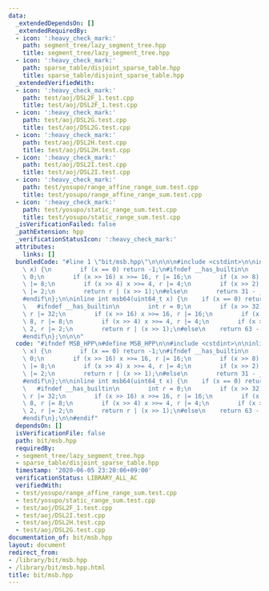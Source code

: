 ```yaml
---
data:
  _extendedDependsOn: []
  _extendedRequiredBy:
  - icon: ':heavy_check_mark:'
    path: segment_tree/lazy_segment_tree.hpp
    title: segment_tree/lazy_segment_tree.hpp
  - icon: ':heavy_check_mark:'
    path: sparse_table/disjoint_sparse_table.hpp
    title: sparse_table/disjoint_sparse_table.hpp
  _extendedVerifiedWith:
  - icon: ':heavy_check_mark:'
    path: test/aoj/DSL2F_1.test.cpp
    title: test/aoj/DSL2F_1.test.cpp
  - icon: ':heavy_check_mark:'
    path: test/aoj/DSL2G.test.cpp
    title: test/aoj/DSL2G.test.cpp
  - icon: ':heavy_check_mark:'
    path: test/aoj/DSL2H.test.cpp
    title: test/aoj/DSL2H.test.cpp
  - icon: ':heavy_check_mark:'
    path: test/aoj/DSL2I.test.cpp
    title: test/aoj/DSL2I.test.cpp
  - icon: ':heavy_check_mark:'
    path: test/yosupo/range_affine_range_sum.test.cpp
    title: test/yosupo/range_affine_range_sum.test.cpp
  - icon: ':heavy_check_mark:'
    path: test/yosupo/static_range_sum.test.cpp
    title: test/yosupo/static_range_sum.test.cpp
  _isVerificationFailed: false
  _pathExtension: hpp
  _verificationStatusIcon: ':heavy_check_mark:'
  attributes:
    links: []
  bundledCode: "#line 1 \"bit/msb.hpp\"\n\n\n\n#include <cstdint>\n\ninline int msb32(uint32_t\
    \ x) {\n        if (x == 0) return -1;\n#ifndef __has_builtin\n        int r =\
    \ 0;\n        if (x >> 16) x >>= 16, r |= 16;\n        if (x >> 8) x >>= 8, r\
    \ |= 8;\n        if (x >> 4) x >>= 4, r |= 4;\n        if (x >> 2) x >>= 2, r\
    \ |= 2;\n        return r | (x >> 1);\n#else\n        return 31 - __builtin_clz(x);\n\
    #endif\n};\n\ninline int msb64(uint64_t x) {\n    if (x == 0) return -1;\n\n \
    \   #ifndef __has_builtin\n        int r = 0;\n        if (x >> 32) x >>= 32,\
    \ r |= 32;\n        if (x >> 16) x >>= 16, r |= 16;\n        if (x >> 8) x >>=\
    \ 8, r |= 8;\n        if (x >> 4) x >>= 4, r |= 4;\n        if (x >> 2) x >>=\
    \ 2, r |= 2;\n        return r | (x >> 1);\n#else\n    return 63 - __builtin_clzll(x);\n\
    #endif\n};\n\n\n"
  code: "#ifndef MSB_HPP\n#define MSB_HPP\n\n#include <cstdint>\n\ninline int msb32(uint32_t\
    \ x) {\n        if (x == 0) return -1;\n#ifndef __has_builtin\n        int r =\
    \ 0;\n        if (x >> 16) x >>= 16, r |= 16;\n        if (x >> 8) x >>= 8, r\
    \ |= 8;\n        if (x >> 4) x >>= 4, r |= 4;\n        if (x >> 2) x >>= 2, r\
    \ |= 2;\n        return r | (x >> 1);\n#else\n        return 31 - __builtin_clz(x);\n\
    #endif\n};\n\ninline int msb64(uint64_t x) {\n    if (x == 0) return -1;\n\n \
    \   #ifndef __has_builtin\n        int r = 0;\n        if (x >> 32) x >>= 32,\
    \ r |= 32;\n        if (x >> 16) x >>= 16, r |= 16;\n        if (x >> 8) x >>=\
    \ 8, r |= 8;\n        if (x >> 4) x >>= 4, r |= 4;\n        if (x >> 2) x >>=\
    \ 2, r |= 2;\n        return r | (x >> 1);\n#else\n    return 63 - __builtin_clzll(x);\n\
    #endif\n};\n\n#endif"
  dependsOn: []
  isVerificationFile: false
  path: bit/msb.hpp
  requiredBy:
  - segment_tree/lazy_segment_tree.hpp
  - sparse_table/disjoint_sparse_table.hpp
  timestamp: '2020-06-05 23:20:06+09:00'
  verificationStatus: LIBRARY_ALL_AC
  verifiedWith:
  - test/yosupo/range_affine_range_sum.test.cpp
  - test/yosupo/static_range_sum.test.cpp
  - test/aoj/DSL2F_1.test.cpp
  - test/aoj/DSL2I.test.cpp
  - test/aoj/DSL2H.test.cpp
  - test/aoj/DSL2G.test.cpp
documentation_of: bit/msb.hpp
layout: document
redirect_from:
- /library/bit/msb.hpp
- /library/bit/msb.hpp.html
title: bit/msb.hpp
---
```

